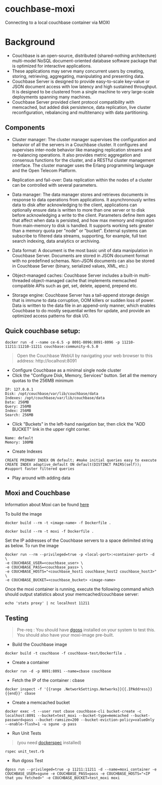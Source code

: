 # couchbase-moxi
Connecting to a local couchbase container via MOXI

# Background
- Couchbase is an open-source, distributed (shared-nothing architecture) multi-model NoSQL document-oriented database software package that is optimized for interactive applications. 
- These applications may serve many concurrent users by creating, storing, retrieving, aggregating, manipulating and presenting data. 
- Couchbase Server is designed to provide easy-to-scale key-value or JSON document access with low latency and high sustained throughput. It is designed to be clustered from a single machine to very large-scale deployments spanning many machines.
- Couchbase Server provided client protocol compatibility with memcached, but added disk persistence, data replication, live cluster reconfiguration, rebalancing and multitenancy with data partitioning. 

## Components
- Cluster manager: The cluster manager supervises the configuration and behavior of all the servers in a Couchbase cluster. It configures and supervises inter-node behavior like managing replication streams and re-balancing operations. It also provides metric aggregation and consensus functions for the cluster, and a RESTful cluster management interface. The cluster manager uses the Erlang programming language and the Open Telecom Platform.

- Replication and fail-over: Data replication within the nodes of a cluster can be controlled with several parameters.

- Data manager: The data manager stores and retrieves documents in response to data operations from applications. It asynchronously writes data to disk after acknowledging to the client, applications can optionally ensure data is written to more than one server or to disk before acknowledging a write to the client. Parameters define item ages that affect when data is persisted, and how max memory and migration from main-memory to disk is handled. It supports working sets greater than a memory quota per "node" or "bucket". External systems can subscribe to filtered data streams, supporting, for example, full text search indexing, data analytics or archiving.

- Data format: A document is the most basic unit of data manipulation in Couchbase Server. Documents are stored in JSON document format with no predefined schemas. Non-JSON documents can also be stored in Couchbase Server (binary, serialized values, XML, etc.)

- Object-managed caches: Couchbase Server includes a built-in multi-threaded object-managed cache that implements memcached compatible APIs such as get, set, delete, append, prepend etc.

- Storage engine: Couchbase Server has a tail-append storage design that is immune to data corruption, OOM killers or sudden loss of power. Data is written to the data file in an append-only manner, which enables Couchbase to do mostly sequential writes for update, and provide an optimized access patterns for disk I/O. 

## Quick couchbase setup:
```
docker run -d --name ce-6.5 -p 8091-8096:8091-8096 -p 11210-11211:11210-11211 couchbase:community-6.5.0
```
> Open the Couchbase WebUI by navigating your web browser to this address: http://localhost:8091
- Configure Couchbase as a minimal single node cluster
- Click the "Configure Disk, Memory, Services" button. Set all the memory quotas to the 256MB minimum
```
IP: 127.0.0.1
Disk: /opt/couchbase/var/lib/couchbase/data
Indexes: /opt/couchbase/var/lib/couchbase/data
Data: 256MB
Query: 256MB
Index: 256MB
Search: 256MB
```
- Click "Buckets" in the left-hand navigation bar, then click the "ADD BUCKET" link in the upper right corner. 
```
Name: default
Memory: 100MB
```
- Create Indexes
```
CREATE PRIMARY INDEX ON default; #make initial queries easy to execute
CREATE INDEX adaptive_default ON default(DISTINCT PAIRS(self)); #support faster filtered queries
```
- Play around with adding data


## Moxi and Couchbase

Information about Moxi can be found [here](https://github.com/couchbase/moxi)

To build the image
```
docker build --rm -t <image-name> -f Dockerfile .

docker build --rm -t moxi -f Dockerfile .
```
Set the IP addresses of the Couchbase servers to a space delimited string as below. To run the image
```
docker run --rm --privileged=true -p <local-port>:<container-port> -d \
-e COUCHBASE_USER=<couchbase_user> \
-e COUCHBASE_PASS=<couchbase_pass> \
-e COUCHBASE_HOSTS="<couchbase_host1 couchbase_host2 couchbase_host3>" \
-e COUCHBASE_BUCKET=<couchbase_bucket> <image-name>
```

Once the moxi container is running, execute the following command which should output statistics about your memcached/couchbase server:

```
echo 'stats proxy' | nc localhost 11211
```

## Testing
> Pre-req : You should have [dgoss](https://github.com/aelsabbahy/goss/tree/master/extras/dgoss) installed on your system to test this. You should also have your moxi-image pre-built.

- Build the Couchbase image
```
docker build -t couchbase -f couchbase-test/Dockerfile .
```

- Create a container
```
docker run -d -p 8091:8091 --name=cbase couchbase
```

- Fetch the IP of the container : cbase
```
docker inspect -f '{{range .NetworkSettings.Networks}}{{.IPAddress}}{{end}}' cbase
```

- Create a memcached bucket
```
docker exec -t --user root cbase couchbase-cli bucket-create -c localhost:8091 --bucket=test_moxi --bucket-type=memcached --bucket-password=pass --bucket-ramsize=200 --bucket-eviction-policy=valueOnly --enable-flush=1 -u sgune -p pass
```


- Run Unit Tests 
> (you need [dockerspec](https://github.com/zuazo/dockerspec) installed)
```
rspec unit_test.rb
```

- Run dgoss Test
```
dgoss run --privileged=true -p 11211:11211 -d --name=moxi_container -e COUCHBASE_USER=sgune -e COUCHBASE_PASS=pass -e COUCHBASE_HOSTS="<IP that you fetched>" -e COUCHBASE_BUCKET=test_moxi moxi
```
